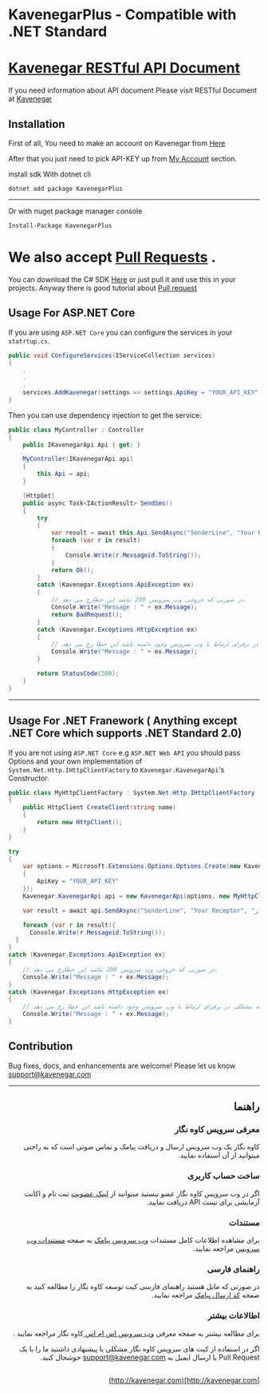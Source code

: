 # KavenegarPlus - Compatible with .NET Standard

# <a href="http://kavenegar.com/rest.html">Kavenegar RESTful API Document</a>
If you need information about API document Please visit RESTful Document at <a href="https://kavenegar.com/">Kavenegar</a>

## Installation
<p>
First of all, You need to make an account on Kavenegar from <a href="https://panel.kavenegar.com/Client/Membership/Register">Here</a>
</p>
<p>
After that you just need to pick API-KEY up from <a href="http://panel.kavenegar.com/Client/setting/index">My Account</a> section.


install sdk With dotnet cli

    dotnet add package KavenegarPlus
----
Or with nuget package manager console
    
    Install-Package KavenegarPlus


We also accept <a href="http://gun.io/blog/how-to-github-fork-branch-and-pull-request/">Pull  Requests</a> .
=======
You can download the C# SDK <a href="https://github.com/kavenegar/kavenegar-dotnet">Here</a> or just pull it and use this in your projects.
	Anyway there is good tutorial about <a href="http://gun.io/blog/how-to-github-fork-branch-and-pull-request/">Pull  request</a>

</p>
	

## Usage For ASP.NET Core

If you are using `ASP.NET Core` you can configure the services in your `statrtup.cs`.

```c#
public void ConfigureServices(IServiceCollection services)
{
	.
	.
	.
	services.AddKavenegar(settings => settings.ApiKey = "YOUR_API_KEY");
}
```

Then you can use dependency injection to get the service:

```c#
public class MyController : Controller
{
	public IKavenegarApi Api { get; }

	MyController(IKavenegarApi api)
	{
		this.Api = api;
	}

	[HttpGet]
	public async Task<IActionResult> SendSms()
	{
		try
		{
			var result = await this.Api.SendAsync("SenderLine", "Your Receptor", "خدمات پیام کوتاه کاوه نگار");
			foreach (var r in result)
			{
				Console.Write(r.Messageid.ToString());
		    }
			return Ok();
		}
		catch (Kavenegar.Exceptions.ApiException ex) 
		{
			// در صورتی که خروجی وب سرویس 200 نباشد این خطارخ می دهد.
			Console.Write("Message : " + ex.Message);
			return BadRequest();
		}
		catch (Kavenegar.Exceptions.HttpException ex) 
		{
			// در زمانی که مشکلی در برقرای ارتباط با وب سرویس وجود داشته باشد این خطا رخ می دهد
			Console.Write("Message : " + ex.Message);
		}

		return StatusCode(500);
	}
}
```


----

## Usage For .NET Franework ( Anything except .NET Core which supports .NET Standard 2.0)

If you are not using `ASP.NET Core` e.g `ASP.NET Web API` you should pass Options and your own implementation of `System.Net.Http.IHttpClientFactory` to `Kavenegar.KavenegarApi`'s Constructor.

```c#
public class MyHttpClientFactory : System.Net.Http.IHttpClientFactory
{
	public HttpClient CreateClient(string name)
	{
		return new HttpClient();
	}
}
```

```c#
try
{
	var options = Microsoft.Extensions.Options.Options.Create(new KavenegarSettings
	{
		ApiKey = "YOUR_API_KEY"
	});
	Kavenegar.KavenegarApi api = new KavenegarApi(options, new MyHttpClientFactory());

	var result = await api.SendAsync("SenderLine", "Your Receptor", "خدمات پیام کوتاه کاوه نگار");

	foreach (var r in result){
	  Console.Write(r.Messageid.ToString());
  }
}
catch (Kavenegar.Exceptions.ApiException ex) 
{
	// در صورتی که خروجی وب سرویس 200 نباشد این خطارخ می دهد.
	Console.Write("Message : " + ex.Message);
}
catch (Kavenegar.Exceptions.HttpException ex) 
{
	// در زمانی که مشکلی در برقرای ارتباط با وب سرویس وجود داشته باشد این خطا رخ می دهد
	Console.Write("Message : " + ex.Message);
}
```

## Contribution
Bug fixes, docs, and enhancements are welcome! Please let us know <a href="mailto:support@kavenegar.com?Subject=SDK" target="_top">support@kavenegar.com</a>
<hr>
<div dir='rtl'>
	
## راهنما

### معرفی سرویس کاوه نگار

کاوه نگار یک وب سرویس ارسال و دریافت پیامک و تماس صوتی است که به راحتی میتوانید از آن استفاده نمایید.

### ساخت حساب کاربری

اگر در وب سرویس کاوه نگار عضو نیستید میتوانید از [لینک عضویت](http://panel.kavenegar.com/client/membership/register) ثبت نام  و اکانت آزمایشی برای تست API دریافت نمایید.

### مستندات

برای مشاهده اطلاعات کامل مستندات [وب سرویس پیامک](http://kavenegar.com/وب-سرویس-پیامک.html)  به صفحه [مستندات وب سرویس](http://kavenegar.com/rest.html) مراجعه نمایید.

### راهنمای فارسی

در صورتی که مایل هستید راهنمای فارسی کیت توسعه کاوه نگار را مطالعه کنید به صفحه [کد ارسال پیامک](http://kavenegar.com/sdk.html) مراجعه نمایید.

### اطالاعات بیشتر
برای مطالعه بیشتر به صفحه معرفی
[وب سرویس اس ام اس ](http://kavenegar.com)
کاوه نگار
مراجعه نمایید .

 اگر در استفاده از کیت های سرویس کاوه نگار مشکلی یا پیشنهادی  داشتید ما را با یک Pull Request  یا  ارسال ایمیل به support@kavenegar.com  خوشحال کنید.
 
##

[http://kavenegar.com](http://kavenegar.com)	

</div>


